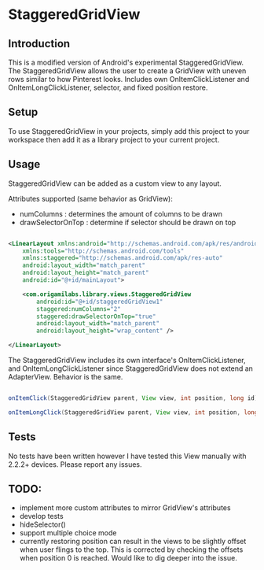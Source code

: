 StaggeredGridView
=======

## Introduction

This is a modified version of Android's experimental StaggeredGridView. The StaggeredGridView allows the user to create a GridView with uneven rows similar to how Pinterest looks. Includes own OnItemClickListener and OnItemLongClickListener, selector, and fixed position restore.

## Setup

To use StaggeredGridView in your projects, simply add this project to your workspace then add it as a library project to your current project. 

## Usage

StaggeredGridView can be added as a custom view to any layout. 

Attributes supported (same behavior as GridView): 
 * numColumns : determines the amount of columns to be drawn
 * drawSelectorOnTop : determine if selector should be drawn on top

```xml

<LinearLayout xmlns:android="http://schemas.android.com/apk/res/android"
    xmlns:tools="http://schemas.android.com/tools"
    xmlns:staggered="http://schemas.android.com/apk/res-auto"
    android:layout_width="match_parent"
    android:layout_height="match_parent"
    android:id="@+id/mainLayout">

    <com.origamilabs.library.views.StaggeredGridView
        android:id="@+id/staggeredGridView1"
        staggered:numColumns="2"
        staggered:drawSelectorOnTop="true"
        android:layout_width="match_parent"
        android:layout_height="wrap_content" />

</LinearLayout>
```
The StaggeredGridView includes its own interface's OnItemClickListener, and OnItemLongClickListener since StaggeredGridView does not extend an AdapterView. Behavior is the same.

```java

onItemClick(StaggeredGridView parent, View view, int position, long id);

onItemLongClick(StaggeredGridView parent, View view, int position, long id);
```

## Tests

No tests have been written however I have tested this View manually with 2.2.2+ devices. Please report any issues.


## TODO:

* implement more custom attributes to mirror GridView's attributes
* develop tests
* hideSelector()
* support multiple choice mode
* currently restoring position can result in the views to be slightly offset when user flings to the top. This is corrected by checking the offsets when position 0 is reached. Would like to dig deeper into the issue. 

